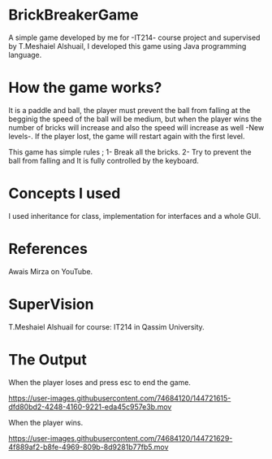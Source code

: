 # BrickBreakerGame
A simple game developed by me for -IT214- course project and supervised by T.Meshaiel Alshuail, 
I developed this game using Java programming language. 



# How the game works?

It is a paddle and ball, the player must prevent the ball from falling
at the begginig the speed of the ball will be medium, but when the player wins
the number of bricks will increase and also the speed will increase as well -New levels-.
If the player lost, the game will restart again with the first level.

This game has simple rules ; 
1- Break all the bricks.
2- Try to prevent the ball from falling
and It is fully controlled by the keyboard.

# Concepts I used
I used inheritance for class, implementation for interfaces and a whole GUI. 

# References
Awais Mirza on YouTube.

# SuperVision 
T.Meshaiel Alshuail for course: IT214 in Qassim University.

# The Output
When the player loses and press esc to end the game.

https://user-images.githubusercontent.com/74684120/144721615-dfd80bd2-4248-4160-9221-eda45c957e3b.mov

When the player wins.


https://user-images.githubusercontent.com/74684120/144721629-4f889af2-b8fe-4969-809b-8d9281b77fb5.mov




